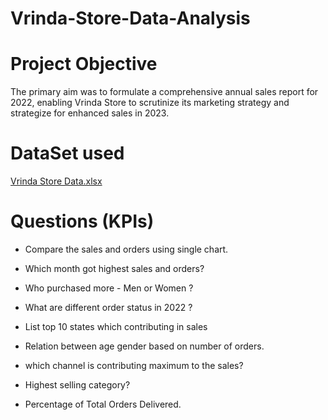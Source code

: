 # Vrinda-Store-Data-Analysis

# Project Objective
The primary aim was to formulate a comprehensive annual sales report for 2022, enabling Vrinda Store to scrutinize its marketing strategy and strategize for enhanced sales in 2023.

# DataSet used 
[Vrinda Store Data.xlsx](https://github.com/user-attachments/files/18549310/Vrinda.Store.Data.xlsx)

# Questions (KPIs)

- Compare the sales and orders using single chart.

- Which month got highest sales and orders?

- Who purchased more - Men or Women ?

- What are different order status in 2022 ?

- List top  10 states  which contributing in sales 

- Relation between age gender based on number of orders.

- which channel is contributing maximum to the sales?

- Highest selling category?

- Percentage of Total Orders Delivered.



